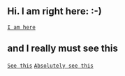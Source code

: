 ## Hi. I am right here: :-)

[`I am here`](https://docs.microsoft.com/en-us/aspnet/core/tutorials/first-web-api?view=aspnetcore-6.0&tabs=visual-studio-code#test-the-puttodoitem-method)

## and I really must see this
[`See this`](https://docs.microsoft.com/en-us/aspnet/core/tutorials/first-mvc-app/start-mvc?view=aspnetcore-6.0&tabs=visual-studio)
[`Absolutely see this`](https://docs.microsoft.com/en-us/aspnet/core/tutorials/web-api-javascript?view=aspnetcore-6.0)